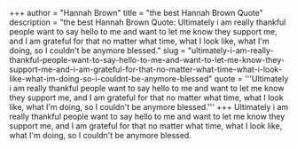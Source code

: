 +++
author = "Hannah Brown"
title = "the best Hannah Brown Quote"
description = "the best Hannah Brown Quote: Ultimately i am really thankful people want to say hello to me and want to let me know they support me, and I am grateful for that no matter what time, what I look like, what I'm doing, so I couldn't be anymore blessed."
slug = "ultimately-i-am-really-thankful-people-want-to-say-hello-to-me-and-want-to-let-me-know-they-support-me-and-i-am-grateful-for-that-no-matter-what-time-what-i-look-like-what-im-doing-so-i-couldnt-be-anymore-blessed"
quote = '''Ultimately i am really thankful people want to say hello to me and want to let me know they support me, and I am grateful for that no matter what time, what I look like, what I'm doing, so I couldn't be anymore blessed.'''
+++
Ultimately i am really thankful people want to say hello to me and want to let me know they support me, and I am grateful for that no matter what time, what I look like, what I'm doing, so I couldn't be anymore blessed.
